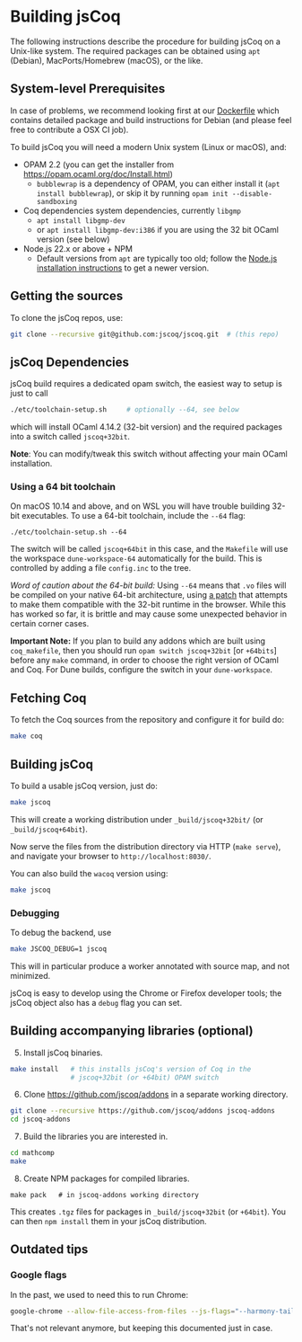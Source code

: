 # Building jsCoq

The following instructions describe the procedure for building jsCoq
on a Unix-like system. The required packages can be obtained using
`apt` (Debian), MacPorts/Homebrew (macOS), or the like.

## System-level Prerequisites

In case of problems, we recommend looking first at our [Dockerfile](../etc/Docker/Dockerfile)
which contains detailed package and build instructions for Debian (and please feel free
to contribute a OSX CI job).

To build jsCoq you will need a modern Unix system (Linux or macOS), and:

 * OPAM 2.2 (you can get the installer from https://opam.ocaml.org/doc/Install.html)
   - `bubblewrap` is a dependency of OPAM, you can either install it (`apt install bubblewrap`),
     or skip it by running `opam init --disable-sandboxing`
 * Coq dependencies system dependencies, currently `libgmp`
   + `apt install libgmp-dev`
   + or `apt install libgmp-dev:i386` if you are using the 32 bit
   OCaml version (see below)
 * Node.js 22.x or above + NPM
   - Default versions from `apt` are typically too old; follow the
     [Node.js installation instructions](https://nodejs.org/en/download/package-manager/) to get a newer version.

## Getting the sources

To clone the jsCoq repos, use:
```sh
git clone --recursive git@github.com:jscoq/jscoq.git  # (this repo)
```

## jsCoq Dependencies

jsCoq build requires a dedicated opam switch, the easiest way to setup is just to call

```sh
./etc/toolchain-setup.sh     # optionally --64, see below
```

which will install OCaml 4.14.2 (32-bit version) and the required
packages into a switch called `jscoq+32bit`.

**Note**: You can modify/tweak this switch without affecting your main
 OCaml installation.

### Using a 64 bit toolchain

On macOS 10.14 and above, and on WSL you will have trouble building
 32-bit executables. To use a 64-bit toolchain, include the `--64` flag:
```
./etc/toolchain-setup.sh --64
```

The switch will be called `jscoq+64bit` in this case, and the
`Makefile` will use the workspace `dune-workspace-64` automatically
for the build. This is controlled by adding a file `config.inc` to the
tree.

 _Word of caution about the 64-bit build:_ Using `--64` means that `.vo` files will be compiled on your native 64-bit architecture, using [a patch](https://github.com/jscoq/jscoq/blob/v8.16/etc/patches/coerce-32bit.patch) that attempts to make them compatible with the 32-bit runtime in the browser.
 While this has worked so far, it is brittle and may cause some unexpected behavior in certain corner cases.

**Important Note:** If you plan to build any addons which are built using `coq_makefile`, then you should run `opam switch jscoq+32bit` [or `+64bits`] before any `make` command, in order to choose the right version
of OCaml and Coq.
For Dune builds, configure the switch in your `dune-workspace`.

## Fetching Coq

To fetch the Coq sources from the repository and configure it for build do:
```sh
make coq
```

## Building jsCoq

To build a usable jsCoq version, just do:

```sh
make jscoq
```

This will create a working distribution under `_build/jscoq+32bit/` (or `_build/jscoq+64bit`).

Now serve the files from the distribution directory via HTTP (`make serve`), and
navigate your browser to `http://localhost:8030/`.

You can also build the `wacoq` version using:

```sh
make jscoq
```

### Debugging

To debug the backend, use
```sh
make JSCOQ_DEBUG=1 jscoq
```

This will in particular produce a worker annotated with source map, and not minimized.

jsCoq is easy to develop using the Chrome or Firefox developer tools; the jsCoq
object also has a `debug` flag you can set.

## Building accompanying libraries (optional)

 5. Install jsCoq binaries.
```sh
make install   # this installs jsCoq's version of Coq in the
               # jscoq+32bit (or +64bit) OPAM switch
```

 6. Clone https://github.com/jscoq/addons in a separate working directory.
```sh
git clone --recursive https://github.com/jscoq/addons jscoq-addons
cd jscoq-addons
```

 7. Build the libraries you are interested in.
```sh
cd mathcomp
make
```

 8. Create NPM packages for compiled libraries.
```
make pack   # in jscoq-addons working directory
```

This creates `.tgz` files for packages in `_build/jscoq+32bit` (or `+64bit`).
You can then `npm install` them in your jsCoq distribution.

## Outdated tips

### Google flags

In the past, we used to need this to run Chrome:

```sh
google-chrome --allow-file-access-from-files --js-flags="--harmony-tailcalls" --js-flags="--stack-size=65536" _build/jscoq+32bit
```

That's not relevant anymore, but keeping this documented just in case.
